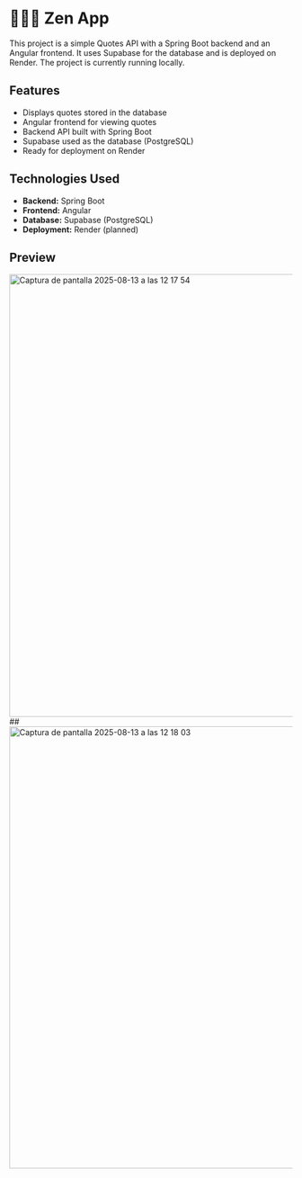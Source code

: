 # 🧘🏽‍♀️ Zen App

This project is a simple Quotes API with a Spring Boot backend and an Angular frontend. It uses Supabase for the database and is deployed on Render. The project is currently running locally.

## Features

- Displays quotes stored in the database
- Angular frontend for viewing quotes
- Backend API built with Spring Boot
- Supabase used as the database (PostgreSQL)
- Ready for deployment on Render

## Technologies Used

- **Backend:** Spring Boot
- **Frontend:** Angular
- **Database:** Supabase (PostgreSQL)
- **Deployment:** Render (planned)

## Preview

<img width="545" height="787" alt="Captura de pantalla 2025-08-13 a las 12 17 54" src="https://github.com/user-attachments/assets/9ee178a2-da89-4d01-9dc2-225f431666cd" />
##    
<img width="528" height="786" alt="Captura de pantalla 2025-08-13 a las 12 18 03" src="https://github.com/user-attachments/assets/fe6c7da0-0248-4ade-abc6-c750578e3470" />



